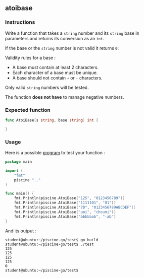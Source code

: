 ## atoibase

### Instructions

Write a function that takes a `string` number and its `string` base in parameters and returns its conversion as an `int`.

If the base or the `string` number is not valid it returns `0`:

Validity rules for a base :

- A base must contain at least 2 characters.
- Each character of a base must be unique.
- A base should not contain `+` or `-` characters.

Only valid `string` numbers will be tested.

The function **does not have** to manage negative numbers.

### Expected function

```go
func AtoiBase(s string, base string) int {

}
```

### Usage

Here is a possible [program](TODO-LINK) to test your function :

```go
package main

import (
	"fmt"
	piscine ".."
)

func main() {
	fmt.Println(piscine.AtoiBase("125", "0123456789"))
	fmt.Println(piscine.AtoiBase("1111101", "01"))
	fmt.Println(piscine.AtoiBase("7D", "0123456789ABCDEF"))
	fmt.Println(piscine.AtoiBase("uoi", "choumi"))
	fmt.Println(piscine.AtoiBase("bbbbbab", "-ab")
}
```

And its output :

```console
student@ubuntu:~/piscine-go/test$ go build
student@ubuntu:~/piscine-go/test$ ./test
125
125
125
125
0
student@ubuntu:~/piscine-go/test$
```
